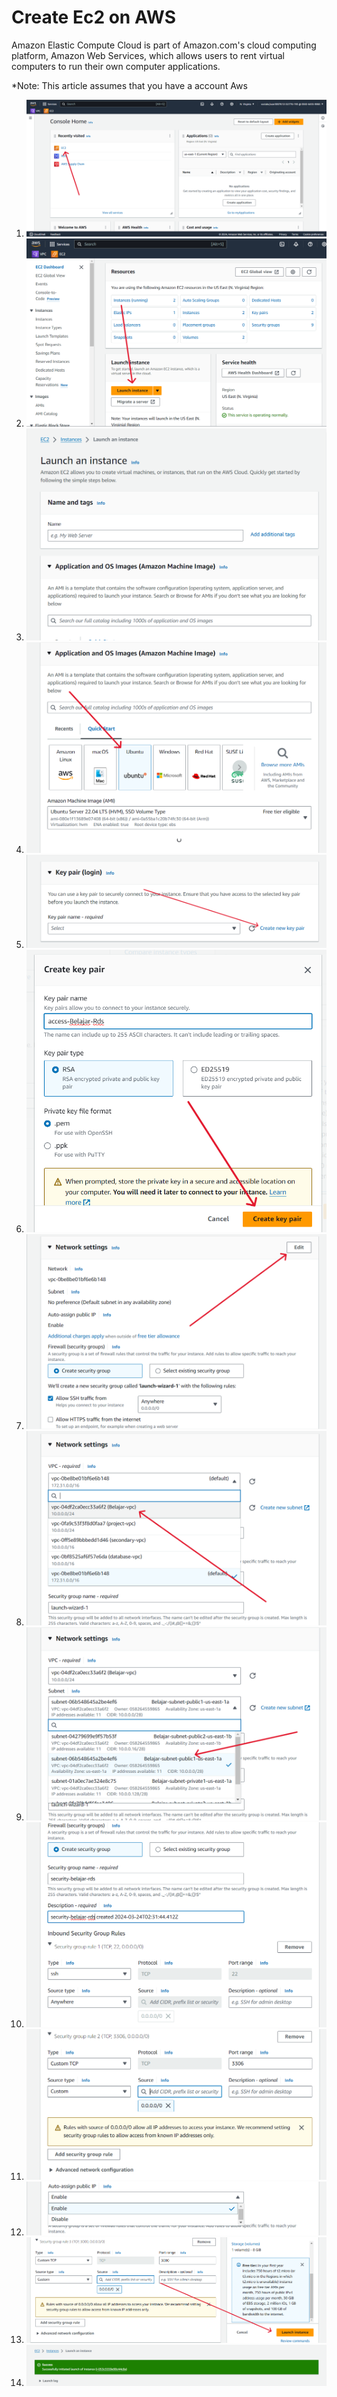 # Create Ec2 on AWS

Amazon Elastic Compute Cloud is part of Amazon.com's cloud computing platform, Amazon Web Services, which allows users to rent virtual computers to run their own computer applications.

*Note: This article assumes that you have a account Aws

1. ![aws dashboard](https://github.com/panntod/MySql-RDS-on-Aws/blob/main/Create%20EC2/dasboard-aws.png?raw=true)
2. ![dashboard ec2](https://github.com/panntod/MySql-RDS-on-Aws/blob/main/Create%20EC2/dashboard-ec2.png?raw=true)
3. ![change name ec2](https://github.com/panntod/MySql-RDS-on-Aws/blob/main/Create%20EC2/change-name-ec2.png?raw=true)
4. ![select ami](https://github.com/panntod/MySql-RDS-on-Aws/blob/main/Create%20EC2/select-AMI.png?raw=true)
5. ![create new keypair](https://github.com/panntod/MySql-RDS-on-Aws/blob/main/Create%20EC2/create-new-key-pairs.png?raw=true)
6. ![save key pairs](https://github.com/panntod/MySql-RDS-on-Aws/blob/main/Create%20EC2/save-change-key-pair.png?raw=true)
7. ![edit network](https://github.com/panntod/MySql-RDS-on-Aws/blob/main/Create%20EC2/edit-network.png?raw=true)
8. ![select vpc](https://github.com/panntod/MySql-RDS-on-Aws/blob/main/Create%20EC2/select-vpc.png?raw=true)
9. ![select public](https://github.com/panntod/MySql-RDS-on-Aws/blob/main/Create%20EC2/select-public-1a.png?raw=true)
10. ![edit security group](https://github.com/panntod/MySql-RDS-on-Aws/blob/main/Create%20EC2/edit-security-group.png?raw=true)
11. ![added port mysql](https://github.com/panntod/MySql-RDS-on-Aws/blob/main/Create%20EC2/added-port-mysql.png?raw=true)
12. ![enable public ip](https://github.com/panntod/MySql-RDS-on-Aws/blob/main/Create%20EC2/enable-public-ip.png?raw=true)
13. ![create ec2](https://github.com/panntod/MySql-RDS-on-Aws/blob/main/Create%20EC2/create-vpc.png?raw=true)
14. ![successfully](https://github.com/panntod/MySql-RDS-on-Aws/blob/main/Create%20EC2/successfully.png?raw=true)
